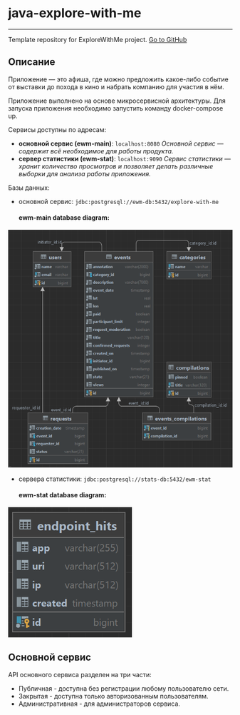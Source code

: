 # **java-explore-with-me**
_____________________
Template repository for ExploreWithMe project. 
[Go to GitHub](https://github.com/SergeyBabkin86/java-explore-with-me/pull/1)

## Описание
Приложение — это афиша, где можно предложить какое-либо событие от выставки до похода в кино и набрать компанию для участия в нём.

Приложение выполнено на основе микросервисной архитектуры. Для запуска приложения необходимо запустить команду docker-compose up.

Сервисы доступны по адресам:
- **основной сервис (ewm-main)**: ```localhost:8080```
  _Основной сервис — содержит всё необходимое для работы продукта._
- **сервер статистики (ewm-stat)**: ```localhost:9090```
  _Сервис статистики — хранит количество просмотров и позволяет делать различные выборки для анализа работы приложения._

Базы данных: 
- основной сервис: ```jdbc:postgresql://ewm-db:5432/explore-with-me```
  #### ewm-main database diagram:
![img_1.png](img_1.png)

- сервера статистики: ```jdbc:postgresql://stats-db:5432/ewm-stat```
  #### ewm-stat database diagram:
![img_2.png](img_2.png)

## Основной сервис
API основного сервиса разделен на три части:

- Публичная - доступна без регистрации любому пользователю сети.
- Закрытая - доступна только авторизованным пользователям.
- Административная - для администраторов сервиса.
